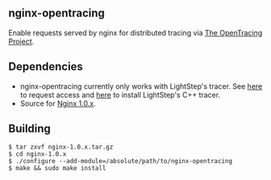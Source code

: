 nginx-opentracing
-----------------

Enable requests served by nginx for distributed tracing via [The OpenTracing Project](opentracing.io).

Dependencies
------------
- nginx-opentracing currently only works with LightStep's tracer. See 
[here](http://lightstep.com/#request-access) to request access and [here](https://github.com/lightstep/lightstep-tracer-cpp) to install LightStep's C++ tracer.
- Source for [Nginx 1.0.x](http://nginx.org/).

Building
--------
```
$ tar zxvf nginx-1.0.x.tar.gz
$ cd nginx-1.0.x
$ ./configure --add-module=/absolute/path/to/nginx-opentracing
$ make && sudo make install
```
